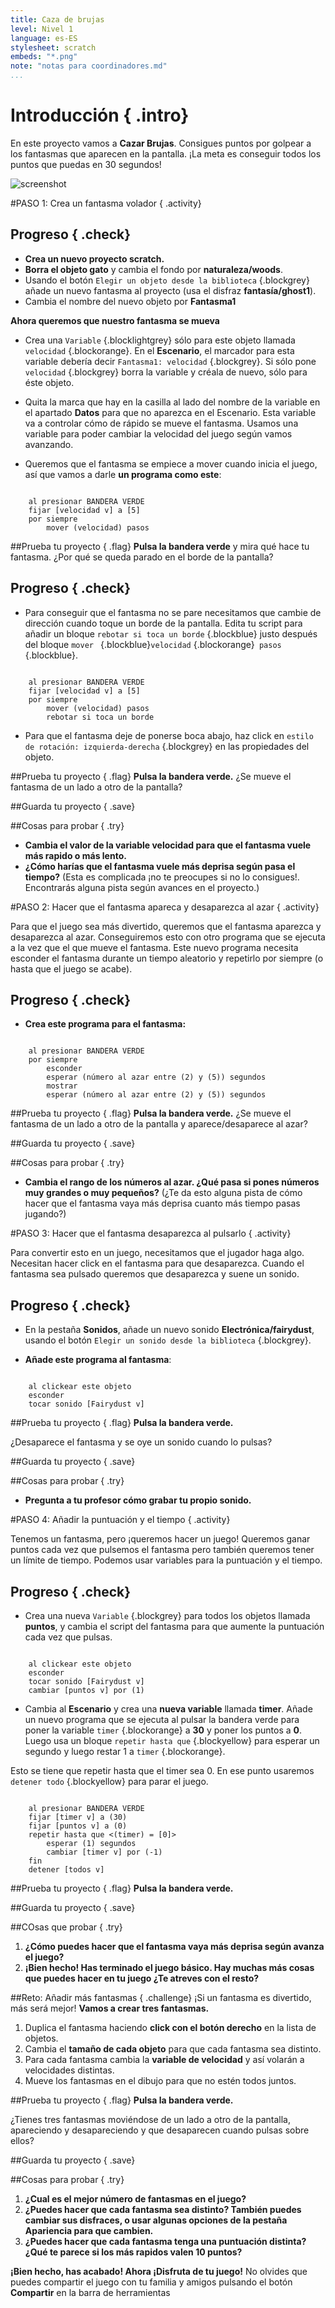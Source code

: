 ```yaml
---
title: Caza de brujas
level: Nivel 1
language: es-ES
stylesheet: scratch
embeds: "*.png"
note: "notas para coordinadores.md"
...
```


# Introducción { .intro}
En este proyecto vamos a __Cazar Brujas__. Consigues puntos por golpear a los fantasmas que aparecen en la pantalla. ¡La meta es conseguir todos los puntos que puedas en 30 segundos!

![screenshot](ghostbusters_screenshot.png)

#PASO 1: Crea un fantasma volador { .activity}

## Progreso { .check}

+ __Crea un nuevo proyecto scratch.__
+ __Borra el objeto gato__ y cambia el fondo por  __naturaleza/woods__.
+ Usando el botón `Elegir un objeto desde la biblioteca` {.blockgrey} añade un nuevo fantasma al proyecto (usa el disfraz __fantasía/ghost1__). 
+ Cambia el nombre del nuevo objeto por __Fantasma1__

__Ahora queremos que nuestro fantasma se mueva__

+ Crea una `Variable` {.blocklightgrey} sólo para este objeto llamada `velocidad` {.blockorange}.
En el __Escenario__, el marcador para esta variable debería decir `Fantasma1: velocidad` {.blockgrey}.
Si sólo pone `velocidad` {.blockgrey} borra la variable y créala de nuevo, sólo para éste objeto. 
+ Quita la marca que hay en la casilla al lado del nombre de la variable en el apartado __Datos__ para que no aparezca en el Escenario.
Esta variable va a controlar cómo de rápido se mueve el fantasma. Usamos una variable para poder cambiar la velocidad del juego según vamos avanzando. 

+ Queremos que el fantasma se empiece a mover cuando inicia el juego, así que vamos a darle __un programa como este__:

```blocks

	al presionar BANDERA VERDE
	fijar [velocidad v] a [5]
	por siempre
		mover (velocidad) pasos
```
		
##Prueba tu proyecto { .flag}
__Pulsa la bandera verde__ y mira qué hace tu fantasma. ¿Por qué se queda parado en el borde de la pantalla? 

## Progreso { .check}

+ Para conseguir que el fantasma no se pare necesitamos que cambie de dirección cuando toque un borde de la pantalla. Edita tu script para añadir un bloque `rebotar si toca un borde` {.blockblue} justo después del bloque `mover ` {.blockblue}`velocidad` {.blockorange}` pasos` {.blockblue}.

```blocks

	al presionar BANDERA VERDE
	fijar [velocidad v] a [5]
	por siempre
		mover (velocidad) pasos
		rebotar si toca un borde
```
+ Para que el fantasma deje de ponerse boca abajo, haz click en `estilo de rotación: izquierda-derecha` {.blockgrey} en las propiedades del objeto.

##Prueba tu proyecto { .flag}
__Pulsa la bandera verde.__
¿Se mueve el fantasma de un lado a otro de la pantalla?

##Guarda tu proyecto { .save}

##Cosas para probar { .try}
+ __Cambia el valor de la variable velocidad para que el fantasma vuele más rapido o más lento.__
+ __¿Cómo harías que el fantasma vuele más deprisa según pasa el tiempo?__
(Esta es complicada ¡no te preocupes si no lo consigues!. Encontrarás alguna pista según avances en el proyecto.)

#PASO 2: Hacer que el fantasma apareca y desaparezca al azar { .activity}

Para que el juego sea más divertido, queremos que el fantasma aparezca y desaparezca al azar. Conseguiremos esto con otro programa que se ejecuta a la vez que el que mueve el fantasma. Este nuevo programa necesita esconder el fantasma durante un tiempo aleatorio y repetirlo por siempre (o hasta que el juego se acabe).

## Progreso { .check}

+ __Crea este programa para el fantasma:__

```blocks

	al presionar BANDERA VERDE
	por siempre
		esconder
		esperar (número al azar entre (2) y (5)) segundos
		mostrar
		esperar (número al azar entre (2) y (5)) segundos

```
##Prueba tu proyecto { .flag}
__Pulsa la bandera verde.__
¿Se mueve el fantasma de un lado a otro de la pantalla y aparece/desaparece al azar?

##Guarda tu proyecto { .save}

##Cosas para probar { .try}
+ __Cambia el rango de los números al azar. ¿Qué pasa si pones números muy grandes o muy pequeños?__
(¿Te da esto alguna pista de cómo hacer que el fantasma vaya más deprisa cuanto más tiempo pasas jugando?)

#PASO 3: Hacer que el fantasma desaparezca al pulsarlo { .activity}

Para convertir esto en un juego, necesitamos que el jugador haga algo. Necesitan hacer click en el fantasma para que desaparezca. Cuando el fantasma sea pulsado queremos que desaparezca y suene un sonido. 

## Progreso { .check}

+ En la pestaña __Sonidos__, añade un nuevo sonido __Electrónica/fairydust__, usando el botón `Elegir un sonido desde la biblioteca` {.blockgrey}. 

+ __Añade este programa al fantasma__:

```blocks

	al clickear este objeto
	esconder
	tocar sonido [Fairydust v]
```
##Prueba tu proyecto { .flag}
__Pulsa la bandera verde.__

¿Desaparece el fantasma y se oye un sonido cuando lo pulsas?


##Guarda tu proyecto { .save}

##Cosas para probar { .try}
+ __Pregunta a tu profesor cómo grabar tu propio sonido.__

#PASO 4: Añadir la puntuación y el tiempo { .activity}

Tenemos un fantasma, pero ¡queremos hacer un juego! Queremos ganar puntos cada vez que pulsemos el fantasma pero también queremos tener un límite de tiempo. Podemos usar variables para la puntuación y el tiempo.

## Progreso { .check}

+ Crea una nueva `Variable` {.blockgrey} para todos los objetos llamada __puntos__, y cambia el script del fantasma para que aumente la puntuación cada vez que pulsas.

```blocks

	al clickear este objeto
	esconder
	tocar sonido [Fairydust v]
	cambiar [puntos v] por (1)
```
+ Cambia al __Escenario__ y crea una __nueva variable__ llamada __timer__. Añade un nuevo programa que se ejecuta al pulsar la bandera verde para poner la variable `timer` {.blockorange} a __30__ y poner los puntos a __0__. Luego usa un bloque `repetir hasta que` {.blockyellow} para esperar un segundo y luego restar 1 a `timer` {.blockorange}. 

Esto se tiene que repetir hasta que el timer sea 0. En ese punto usaremos `detener todo` {.blockyellow} para parar el juego.

```blocks

	al presionar BANDERA VERDE
	fijar [timer v] a (30)
	fijar [puntos v] a (0)
	repetir hasta que <(timer) = [0]>
		esperar (1) segundos
		cambiar [timer v] por (-1)
	fin	
	detener [todos v]
```


##Prueba tu proyecto { .flag}
__Pulsa la bandera verde.__

##Guarda tu proyecto { .save}

##COsas que probar { .try}
1. __¿Cómo puedes hacer que el fantasma vaya más deprisa según avanza el juego?__
2. __¡Bien hecho! Has terminado el juego básico. Hay muchas más cosas que puedes hacer en tu juego ¿Te atreves con el resto?__

##Reto: Añadir más fantasmas { .challenge}
¡Si un fantasma es divertido, más será mejor! __Vamos a crear tres fantasmas.__
1. Duplica el fantasma haciendo __click con el botón derecho__ en la lista de objetos.
2. Cambia el __tamaño de cada objeto__ para que cada fantasma sea distinto.
3. Para cada fantasma cambia la __variable de velocidad__ y así volarán a velocidades distintas.
4. Mueve los fantasmas en el dibujo para que no estén todos juntos.

##Prueba tu proyecto { .flag}
__Pulsa la bandera verde.__

¿Tienes tres fantasmas moviéndose de un lado a otro de la pantalla, apareciendo y desapareciendo y que desaparecen cuando pulsas sobre ellos? 

##Guarda tu proyecto { .save}

##Cosas para probar { .try}

1. __¿Cual es el mejor número de fantasmas en el juego?__
2. __¿Puedes hacer que cada fantasma sea distinto? También puedes cambiar sus disfraces, o usar algunas opciones de la pestaña Apariencia para que cambien.__
3. __¿Puedes hacer que cada fantasma tenga una puntuación distinta? ¿Qué te parece si los más rapidos valen 10 puntos?__


__¡Bien hecho, has acabado! Ahora ¡Disfruta de tu juego!__
No olvides que puedes compartir el juego con tu familia y amigos pulsando el botón __Compartir__ en la barra de herramientas
